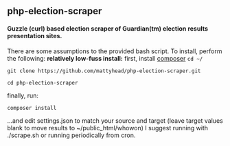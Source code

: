 ## php-election-scraper
#### Guzzle (curl) based election scraper of Guardian(tm) election results presentation sites.

There are some assumptions to the provided bash script.  To install, perform the following:
**relatively low-fuss install:**
first, install [composer](https://getcomposer.org/download/)
```cd ~/ ```

```git clone https://github.com/mattyhead/php-election-scraper.git ```

```cd php-election-scraper```

finally, run:

```composer install```

...and edit settings.json to match your source and target (leave target values blank to move results to ~/public_html/whowon)
I suggest running with ./scrape.sh or running periodically from cron.

